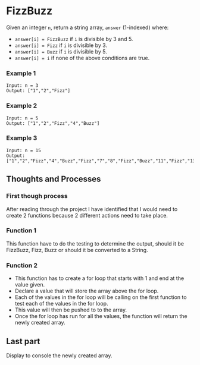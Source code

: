 # FizzBuzz

Given an integer `n`, return a string array, `answer` (1-indexed) where:

- `answer[i] = FizzBuzz` if `i` is divisible by 3 and 5.
- `answer[i] = Fizz` if `i` is divisible by 3.
- `answer[i] = Buzz` if `i` is divisible by 5.
- `answer[i] = i` if none of the above conditions are true.

### **Example 1**

```
Input: n = 3
Output: ["1","2","Fizz"]
```

### **Example 2**

```
Input: n = 5
Output: ["1","2","Fizz","4","Buzz"]
```

### **Example 3**

```
Input: n = 15
Output: ["1","2","Fizz","4","Buzz","Fizz","7","8","Fizz","Buzz","11","Fizz","13","14","FizzBuzz"]
```

## Thoughts and Processes

### First though process

After reading through the project I have identified that I would need to create 2 functions because 2 different actions need to take place.

### Function 1

This function have to do the testing to determine the output, should it be FizzBuzz, Fizz, Buzz or should it be converted to a String.

### Function 2

- This function has to create a for loop that starts with 1 and end at the value given.
- Declare a value that will store the array above the for loop.
- Each of the values in the for loop will be calling on the first function to test each of the values in the for loop.
- This value will then be pushed to to the array.
- Once the for loop has run for all the values, the function will return the newly created array.

## Last part

Display to console the newly created array.